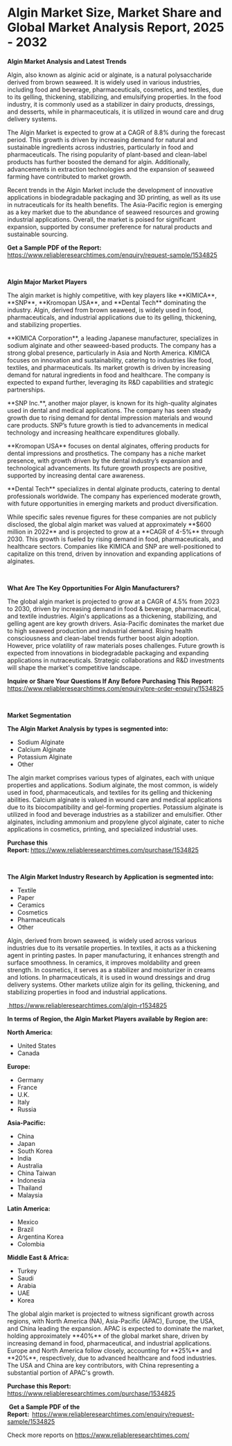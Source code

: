 <p><h1>Algin Market Size, Market Share and Global Market Analysis Report, 2025 - 2032</h1></p><p><strong>Algin Market Analysis and Latest Trends</strong></p>
<p><p>Algin, also known as alginic acid or alginate, is a natural polysaccharide derived from brown seaweed. It is widely used in various industries, including food and beverage, pharmaceuticals, cosmetics, and textiles, due to its gelling, thickening, stabilizing, and emulsifying properties. In the food industry, it is commonly used as a stabilizer in dairy products, dressings, and desserts, while in pharmaceuticals, it is utilized in wound care and drug delivery systems.</p><p>The Algin Market is expected to grow at a CAGR of 8.8% during the forecast period. This growth is driven by increasing demand for natural and sustainable ingredients across industries, particularly in food and pharmaceuticals. The rising popularity of plant-based and clean-label products has further boosted the demand for algin. Additionally, advancements in extraction technologies and the expansion of seaweed farming have contributed to market growth.</p><p>Recent trends in the Algin Market include the development of innovative applications in biodegradable packaging and 3D printing, as well as its use in nutraceuticals for its health benefits. The Asia-Pacific region is emerging as a key market due to the abundance of seaweed resources and growing industrial applications. Overall, the market is poised for significant expansion, supported by consumer preference for natural products and sustainable sourcing.</p></p>
<p><strong>Get a Sample PDF of the Report:&nbsp;</strong> <a href="https://www.reliableresearchtimes.com/enquiry/request-sample/1534825?utm_campaign=2261&utm_medium=2&utm_source=Github&utm_content=ia&utm_term=26012025&utm_id=algin">https://www.reliableresearchtimes.com/enquiry/request-sample/1534825</a></p>
<p>&nbsp;</p>
<p><strong>Algin Major Market Players</strong></p>
<p><p>The algin market is highly competitive, with key players like **KIMICA**, **SNP**, **Kromopan USA**, and **Dental Tech** dominating the industry. Algin, derived from brown seaweed, is widely used in food, pharmaceuticals, and industrial applications due to its gelling, thickening, and stabilizing properties.</p><p>**KIMICA Corporation**, a leading Japanese manufacturer, specializes in sodium alginate and other seaweed-based products. The company has a strong global presence, particularly in Asia and North America. KIMICA focuses on innovation and sustainability, catering to industries like food, textiles, and pharmaceuticals. Its market growth is driven by increasing demand for natural ingredients in food and healthcare. The company is expected to expand further, leveraging its R&D capabilities and strategic partnerships.</p><p>**SNP Inc.**, another major player, is known for its high-quality alginates used in dental and medical applications. The company has seen steady growth due to rising demand for dental impression materials and wound care products. SNP’s future growth is tied to advancements in medical technology and increasing healthcare expenditures globally.</p><p>**Kromopan USA** focuses on dental alginates, offering products for dental impressions and prosthetics. The company has a niche market presence, with growth driven by the dental industry’s expansion and technological advancements. Its future growth prospects are positive, supported by increasing dental care awareness.</p><p>**Dental Tech** specializes in dental alginate products, catering to dental professionals worldwide. The company has experienced moderate growth, with future opportunities in emerging markets and product diversification.</p><p>While specific sales revenue figures for these companies are not publicly disclosed, the global algin market was valued at approximately **$600 million in 2022** and is projected to grow at a **CAGR of 4-5%** through 2030. This growth is fueled by rising demand in food, pharmaceuticals, and healthcare sectors. Companies like KIMICA and SNP are well-positioned to capitalize on this trend, driven by innovation and expanding applications of alginates.</p></p>
<p>&nbsp;</p>
<p><strong>What Are The Key Opportunities For Algin Manufacturers?</strong></p>
<p><p>The global algin market is projected to grow at a CAGR of 4.5% from 2023 to 2030, driven by increasing demand in food & beverage, pharmaceutical, and textile industries. Algin's applications as a thickening, stabilizing, and gelling agent are key growth drivers. Asia-Pacific dominates the market due to high seaweed production and industrial demand. Rising health consciousness and clean-label trends further boost algin adoption. However, price volatility of raw materials poses challenges. Future growth is expected from innovations in biodegradable packaging and expanding applications in nutraceuticals. Strategic collaborations and R&D investments will shape the market's competitive landscape.</p></p>
<p><strong>Inquire or Share Your Questions If Any Before Purchasing This Report:</strong> <a href="https://www.reliableresearchtimes.com/enquiry/pre-order-enquiry/1534825?utm_campaign=2261&utm_medium=2&utm_source=Github&utm_content=ia&utm_term=26012025&utm_id=algin">https://www.reliableresearchtimes.com/enquiry/pre-order-enquiry/1534825</a></p>
<p>&nbsp;</p>
<p><strong>Market Segmentation</strong></p>
<p><strong>The Algin Market Analysis by types is segmented into:</strong></p>
<p><ul><li>Sodium Alginate</li><li>Calcium Alginate</li><li>Potassium Alginate</li><li>Other</li></ul></p>
<p><p>The algin market comprises various types of alginates, each with unique properties and applications. Sodium alginate, the most common, is widely used in food, pharmaceuticals, and textiles for its gelling and thickening abilities. Calcium alginate is valued in wound care and medical applications due to its biocompatibility and gel-forming properties. Potassium alginate is utilized in food and beverage industries as a stabilizer and emulsifier. Other alginates, including ammonium and propylene glycol alginate, cater to niche applications in cosmetics, printing, and specialized industrial uses.</p></p>
<p><strong>Purchase this Report:&nbsp;</strong><a href="https://www.reliableresearchtimes.com/purchase/1534825?utm_campaign=2261&utm_medium=2&utm_source=Github&utm_content=ia&utm_term=26012025&utm_id=algin">https://www.reliableresearchtimes.com/purchase/1534825</a></p>
<p>&nbsp;</p>
<p><strong>The Algin Market Industry Research by Application is segmented into:</strong></p>
<p><ul><li>Textile</li><li>Paper</li><li>Ceramics</li><li>Cosmetics</li><li>Pharmaceuticals</li><li>Other</li></ul></p>
<p><p>Algin, derived from brown seaweed, is widely used across various industries due to its versatile properties. In textiles, it acts as a thickening agent in printing pastes. In paper manufacturing, it enhances strength and surface smoothness. In ceramics, it improves moldability and green strength. In cosmetics, it serves as a stabilizer and moisturizer in creams and lotions. In pharmaceuticals, it is used in wound dressings and drug delivery systems. Other markets utilize algin for its gelling, thickening, and stabilizing properties in food and industrial applications.</p></p>
<p><a href="https://www.reliableresearchtimes.com/algin-r1534825?utm_campaign=2261&utm_medium=2&utm_source=Github&utm_content=ia&utm_term=26012025&utm_id=algin">&nbsp;https://www.reliableresearchtimes.com/algin-r1534825</a></p>
<p><strong>In terms of Region, the Algin Market Players available by Region are:</strong></p>
<p>
    <p> <strong> North America: </strong>
        <ul>
            <li>United States</li>
            <li>Canada</li>
        </ul>
        </p> 
    <p> <strong> Europe: </strong>
        <ul>
            <li>Germany</li>
            <li>France</li>
            <li>U.K.</li>
            <li>Italy</li>
            <li>Russia</li>
        </ul>
        </p> 
    <p> <strong> Asia-Pacific: </strong>
        <ul>
            <li>China</li>
            <li>Japan</li>
            <li>South Korea</li>
            <li>India</li>
            <li>Australia</li>
            <li>China Taiwan</li>
            <li>Indonesia</li>
            <li>Thailand</li>
            <li>Malaysia</li>
        </ul>
        </p> 
    <p> <strong> Latin America: </strong>
        <ul>
            <li>Mexico</li>
            <li>Brazil</li>
            <li>Argentina Korea</li>
            <li>Colombia</li>
        </ul>
        </p> 
    <p> <strong> Middle East & Africa: </strong>
        <ul>
            <li>Turkey</li>
            <li>Saudi</li>
            <li>Arabia</li>
            <li>UAE</li>
            <li>Korea</li>
        </ul>
    </p>
    </p>
<p><p>The global algin market is projected to witness significant growth across regions, with North America (NA), Asia-Pacific (APAC), Europe, the USA, and China leading the expansion. APAC is expected to dominate the market, holding approximately **40%** of the global market share, driven by increasing demand in food, pharmaceutical, and industrial applications. Europe and North America follow closely, accounting for **25%** and **20%**, respectively, due to advanced healthcare and food industries. The USA and China are key contributors, with China representing a substantial portion of APAC's growth.</p></p>
<p><strong>Purchase this Report: </strong><a href="https://www.reliableresearchtimes.com/purchase/1534825?utm_campaign=2261&utm_medium=2&utm_source=Github&utm_content=ia&utm_term=26012025&utm_id=algin">https://www.reliableresearchtimes.com/purchase/1534825</a></p>
<p>&nbsp;<strong>Get a Sample PDF of the Report:&nbsp;&nbsp;</strong><a href="https://www.reliableresearchtimes.com/enquiry/request-sample/1534825?utm_campaign=2261&utm_medium=2&utm_source=Github&utm_content=ia&utm_term=26012025&utm_id=algin">https://www.reliableresearchtimes.com/enquiry/request-sample/1534825</a></p>
<p><strong></strong></p>
<p>Check more reports on <a href="https://www.reliableresearchtimes.com/?utm_campaign=2261&utm_medium=2&utm_source=Github&utm_content=ia&utm_term=26012025&utm_id=algin">https://www.reliableresearchtimes.com/</a></p>